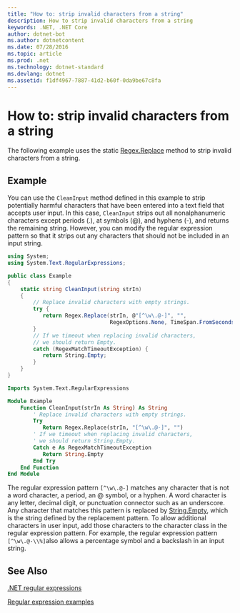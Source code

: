 ```yaml
---
title: "How to: strip invalid characters from a string"
description: How to strip invalid characters from a string
keywords: .NET, .NET Core
author: dotnet-bot
ms.author: dotnetcontent
ms.date: 07/28/2016
ms.topic: article
ms.prod: .net
ms.technology: dotnet-standard
ms.devlang: dotnet
ms.assetid: f1df4967-7887-41d2-b60f-0da9be67c8fa
---
```


# How to: strip invalid characters from a string

The following example uses the static [Regex.Replace](xref:System.Text.RegularExpressions.Regex.Replace(System.String,System.String,System.String,System.Text.RegularExpressions.RegexOptions,System.TimeSpan)) method to strip invalid characters from a string. 

## Example

You can use the `CleanInput` method defined in this example to strip potentially harmful characters that have been entered into a text field that accepts user input. In this case, `CleanInput` strips out all nonalphanumeric characters except periods (.), at symbols (@), and hyphens (-), and returns the remaining string. However, you can modify the regular expression pattern so that it strips out any characters that should not be included in an input string.

```csharp
using System;
using System.Text.RegularExpressions;

public class Example
{
    static string CleanInput(string strIn)
    {
        // Replace invalid characters with empty strings.
        try {
           return Regex.Replace(strIn, @"[^\w\.@-]", "", 
                                RegexOptions.None, TimeSpan.FromSeconds(1.5)); 
        }
        // If we timeout when replacing invalid characters, 
        // we should return Empty.
        catch (RegexMatchTimeoutException) {
           return String.Empty;   
        }
    }
}
```

```vb
Imports System.Text.RegularExpressions

Module Example
    Function CleanInput(strIn As String) As String
        ' Replace invalid characters with empty strings.
        Try
           Return Regex.Replace(strIn, "[^\w\.@-]", "")
        ' If we timeout when replacing invalid characters, 
        ' we should return String.Empty.
        Catch e As RegexMatchTimeoutException
           Return String.Empty         
        End Try
    End Function
End Module
```

The regular expression pattern `[^\w\.@-]` matches any character that is not a word character, a period, an @ symbol, or a hyphen. A word character is any letter, decimal digit, or punctuation connector such as an underscore. Any character that matches this pattern is replaced by [String.Empty](xref:System.String.Empty), which is the string defined by the replacement pattern. To allow additional characters in user input, add those characters to the character class in the regular expression pattern. For example, the regular expression pattern `[^\w\.@-\\%]`also allows a percentage symbol and a backslash in an input string.

## See Also

[.NET regular expressions](regular-expressions.md)

[Regular expression examples](regex-examples.md)
